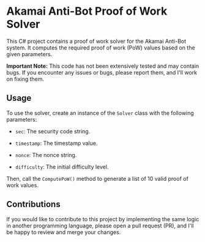 # Akamai Anti-Bot Proof of Work Solver

This C# project contains a proof of work solver for the Akamai Anti-Bot system. It computes the required proof of work (PoW) values based on the given parameters.

**Important Note:** This code has not been extensively tested and may contain bugs. If you encounter any issues or bugs, please report them, and I'll work on fixing them.

## Usage

To use the solver, create an instance of the `Solver` class with the following parameters:

- `sec`: The security code string.

- `timestamp`: The timestamp value.

- `nonce`: The nonce string.

- `difficulty`: The initial difficulty level.

Then, call the `ComputePoW()` method to generate a list of 10 valid proof of work values.

## Contributions

If you would like to contribute to this project by implementing the same logic in another programming language, please open a pull request (PR), and I'll be happy to review and merge your changes.
